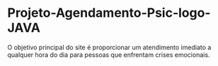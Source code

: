 # Projeto-Agendamento-Psic-logo-JAVA
O objetivo principal do site é proporcionar um atendimento imediato a qualquer hora  do dia para pessoas que enfrentam crises emocionais.
